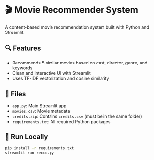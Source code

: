 # 🎬 Movie Recommender System

A content-based movie recommendation system built with Python and Streamlit.

## 🔍 Features
- Recommends 5 similar movies based on cast, director, genre, and keywords
- Clean and interactive UI with Streamlit
- Uses TF-IDF vectorization and cosine similarity

## 📁 Files
- `app.py`: Main Streamlit app
- `movies.csv`: Movie metadata
- `credits.zip`: Contains `credits.csv` (must be in the same folder)
- `requirements.txt`: All required Python packages

## 🚀 Run Locally

```bash
pip install -r requirements.txt
streamlit run recco.py
